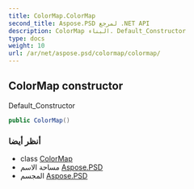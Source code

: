 ```yaml
---
title: ColorMap.ColorMap
second_title: Aspose.PSD لمرجع .NET API
description: ColorMap البناء. Default_Constructor
type: docs
weight: 10
url: /ar/net/aspose.psd/colormap/colormap/
---
```

## ColorMap constructor

Default_Constructor

```csharp
public ColorMap()
```

### أنظر أيضا

* class [ColorMap](../)
* مساحة الاسم [Aspose.PSD](../../colormap/)
* المجسم [Aspose.PSD](../../../)



